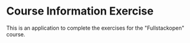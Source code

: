 # Course Information Exercise 

This is an application to complete the exercises for the "Fullstackopen" course. 